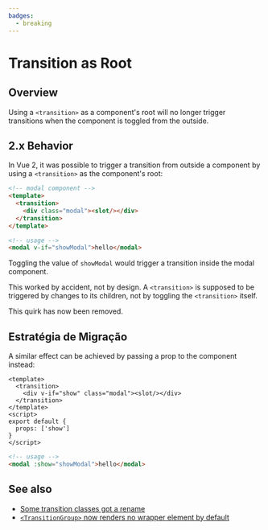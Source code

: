 ```yaml
---
badges:
  - breaking
---
```


# Transition as Root <MigrationBadges :badges="$frontmatter.badges" />

## Overview

Using a `<transition>` as a component's root will no longer trigger transitions when the component is toggled from the outside.

## 2.x Behavior

In Vue 2, it was possible to trigger a transition from outside a component by using a `<transition>` as the component's root:

```html
<!-- modal component -->
<template>
  <transition>
    <div class="modal"><slot/></div>
  </transition>
</template>
```

```html
<!-- usage -->
<modal v-if="showModal">hello</modal>
```

Toggling the value of `showModal` would trigger a transition inside the modal component.

This worked by accident, not by design. A `<transition>` is supposed to be triggered by changes to its children, not by toggling the `<transition>` itself.

This quirk has now been removed.

## Estratégia de Migração

A similar effect can be achieved by passing a prop to the component instead:

```vue
<template>
  <transition>
    <div v-if="show" class="modal"><slot/></div>
  </transition>
</template>
<script>
export default {
  props: ['show']
}
</script>
```

```html
<!-- usage -->
<modal :show="showModal">hello</modal>
```

## See also

- [Some transition classes got a rename](/guide/migration/transition.html)
- [`<TransitionGroup>` now renders no wrapper element by default](/guide/migration/transition-group.html)
